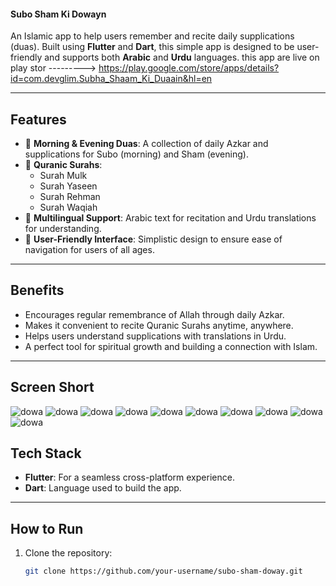 #### Subo Sham Ki Dowayn

An Islamic app to help users remember and recite daily supplications (duas). Built using **Flutter** and **Dart**, this simple app is designed to be user-friendly and supports both **Arabic** and **Urdu** languages.  this app are live on play stor        --------->       https://play.google.com/store/apps/details?id=com.devglim.Subha_Shaam_Ki_Duaain&hl=en

---

## Features

- 🌙 **Morning & Evening Duas**: A collection of daily Azkar and supplications for Subo (morning) and Sham (evening).
- 📖 **Quranic Surahs**:
  - Surah Mulk  
  - Surah Yaseen  
  - Surah Rehman  
  - Surah Waqiah  
- 📜 **Multilingual Support**: Arabic text for recitation and Urdu translations for understanding.
- 🕌 **User-Friendly Interface**: Simplistic design to ensure ease of navigation for users of all ages.

---

## Benefits

- Encourages regular remembrance of Allah through daily Azkar.
- Makes it convenient to recite Quranic Surahs anytime, anywhere.
- Helps users understand supplications with translations in Urdu.
- A perfect tool for spiritual growth and building a connection with Islam.

---
##  Screen Short
![dowa](dowa1.jpeg)   ![dowa](dowa2.jpeg)  ![dowa](dowa3.jpeg)  ![dowa](dowa4.jpeg)  ![dowa](dowa5.jpeg) 
![dowa](dowa6.jpeg)   ![dowa](dowa7.jpeg)   ![dowa](dowa8.jpeg)   ![dowa](dowa9.jpeg)   ![dowa](dowa10.jpeg) 

## Tech Stack

- **Flutter**: For a seamless cross-platform experience.
- **Dart**: Language used to build the app.

---

## How to Run

1. Clone the repository:  
   ```bash
   git clone https://github.com/your-username/subo-sham-doway.git
